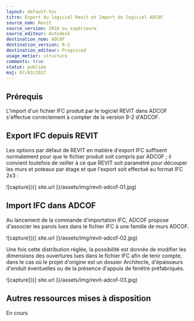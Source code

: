 ```yaml
---
layout: default-toc
titre: Export du logiciel Revit et Import du logiciel ADCOF
source_nom: Revit
source_version: 2016 ou supérieure
source_editeur: Autodesk
destination_nom: ADCOF
destination_version: 9-2
destination_editeur: Progiscad
usage_metier: structure
comments: true
statut: publiée
maj: 07/03/2017
---
```


## Prérequis

L'import d'un fichier IFC produit par le logiciel REVIT dans ADCOF s'effectue correctement à compter de la version 9-2 d'ADCOF.

## Export IFC depuis REVIT

Les options par défaut de REVIT en matière d'export IFC suffisent normalement pour que le fichier produit soit compris par ADCOF ; il convient toutefois de veiller à ce que REVIT soit paramétré pour découper les murs et poteaux par étage et que l'export soit effectué au format IFC 2x3 :

![capture]({{ site.url }}/assets/img/revit-adcof-01.jpg)

## Import IFC dans ADCOF

Au lancement de la commande d'importation IFC, ADCOF propose d'associer les parois lues dans le fichier IFC à une famille de murs ADCOF.

![capture]({{ site.url }}/assets/img/revit-adcof-02.jpg)

Une fois cette distribution réglée, la possibilité est donnée de modifier les dimensions des ouvertures lues dans le fichier IFC afin de tenir compte, dans le cas où le projet d'origine est un dossier Architecte, d'épaisseurs d'enduit éventuelles ou de la présence d'appuis de fenêtre préfabriqués.

![capture]({{ site.url }}/assets/img/revit-adcof-03.jpg)

## Autres ressources mises à disposition

En cours
